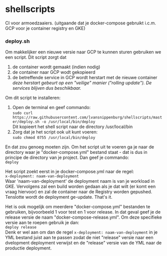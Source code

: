 # shellscripts
CI voor armoedzaaiers. (uitgaande dat je docker-compose gebruikt i.c.m. GCP voor je container registry en GKE)

### deploy.sh
Om makkelijker een nieuwe versie naar GCP te kunnen sturen gebruiken we een script. Dit script zorgt dat
1. de container wordt gemaakt (indien nodig)
1. de container naar GCP wodt gekopieerd
1. de betreffende service in GCP wordt herstart met de nieuwe container  
*deze herstart gebeurt op een "veilige" manier ("rolling update"). De services blijven dus beschikbaar.*  

Om dit script te installeren:
1. Open de terminal en geef commando:  
`sudo curl https://raw.githubusercontent.com/lvansnippenburg/shellscripts/master/deploy.sh -o /usr/local/bin/deploy`  
Dit kopieert het shell script naar de directory /usr/local/bin
1. Zorg dat je het script ook uit kunt voeren:  
`sudo chmod 0755 /usr/local/bin/deploy`  

En dat zou genoeg moeten zijn. Om het script uit te voeren ga je naar de directory waar je "docker-compose.yml" bestand staat - dat is dus in principe de directory van je project. Dan geef je commando:  
`deploy`

Het script zoekt eerst in je docker-compose.yml naar de regel:  
`x-deployment: naam-van-deployment`  
Waar 'naam-van-deployment' de deployment naam is van je workload in GKE. Vervolgens zal een build worden gedaan als je dat wilt (er komt een vraag hiervoor) en zal de container naar de Registry worden gepushed. Tenslotte wordt de deployment ge-update. That's it.

Het is ook mogelijk om meerdere "docker-compose.yml" bestanden te gebruiken, bijvoorbeeld 1 voor test en 1 voor release. In dat geval geef je de release versie de naam "docker-compose-release.yml". Om deze specifieke versie aan te roepen gebruik je dan:  
`deploy release`  
Denk er wel aan om dan de regel `x-deployment: naam-van-deployment` in je YML bestand juist aan te passen zodat de niet "release" versie naar een dvelopment deployment verwijst en de "release" versie van de YML naar de productie deployment.
